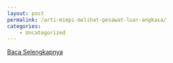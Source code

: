 ```yaml
---
layout: post
permalink: /arti-mimpi-melihat-pesawat-luar-angkasa/
categories:
    - Uncategorized
---
```


[Baca Selengkapnya](/09)